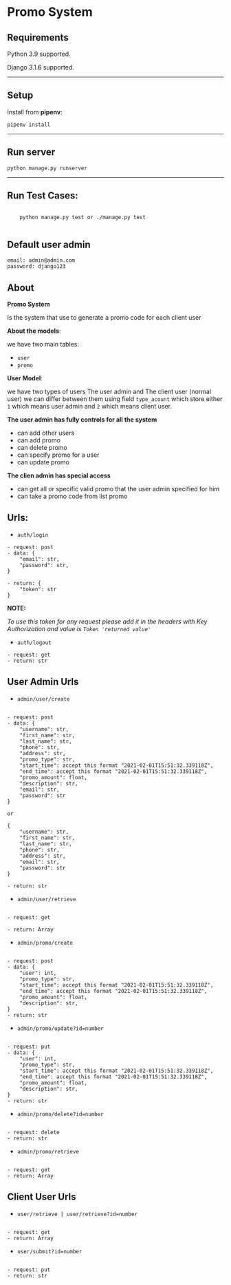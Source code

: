 **Promo** **System**
==============


Requirements
------------

Python 3.9 supported.

Django 3.1.6 supported.

----

Setup
-----

Install from **pipenv**:

    pipenv install

----

Run server
-----

    python manage.py runserver


----

Run Test Cases:
-------------

~~~~~~~~~~~~~~~~~~~~~~~~

    python manage.py test or ./manage.py test
    
~~~~~~~~~~~~~~~~~~~~~~~~

Default user admin
-----

    email: admin@admin.com
    password: django123



About
-----

**Promo System** 

Is the system that use to generate a promo code for each client user

**About the models**:

we have two main tables:
* `user`
* `promo`

**User Model**:


we have two types of users The user admin and The client user (normal user)
we can differ between them using field `type_acount` which store either `1` which means user admin
and `2` which means client user.

**The user admin has fully controls for all the system**

* can add other users
* can add promo
* can delete promo
* can specify promo for a user
* can update promo

**The clien admin has special access**
* can get all or specific valid promo that the user admin specified for him
* can take a promo code from list promo


Urls:
-------------

* ``auth/login``
~~~~~~~~~~~~~~~~~~~~~~~~
- request: post
- data: {
    "email": str,
    "password": str,
}

- return: {
    "token": str
}

~~~~~~~~~~~~~~~~~~~~~~~~
**NOTE:**

_To use this token for any request please add it in the headers 
with Key Authorization and value is `Token 'returned value'`_


* ``auth/logout``

~~~~~~~~~~~~~~~~~~~~~~~~
- request: get
- return: str

~~~~~~~~~~~~~~~~~~~~~~~~

**User Admin Urls**
----

* ``admin/user/create``

~~~~~~~~~~~~~~~~~~~~~~~~

- request: post
- data: {
    "username": str,
    "first_name": str,
    "last_name": str,
    "phone": str,
    "address": str,
    "promo_type": str,
    "start_time": accept this format "2021-02-01T15:51:32.339118Z",
    "end_time": accept this format "2021-02-01T15:51:32.339118Z",
    "promo_amount": float,
    "description": str,
    "email": str,
    "password": str
}

or

{
    "username": str,
    "first_name": str,
    "last_name": str,
    "phone": str,
    "address": str,
    "email": str,
    "password": str
}

- return: str

~~~~~~~~~~~~~~~~~~~~~~~~


* ``admin/user/retrieve``
~~~~~~~~~~~~~~~~~~~~~~~~

- request: get

- return: Array

~~~~~~~~~~~~~~~~~~~~~~~~

* ``admin/promo/create``
~~~~~~~~~~~~~~~~~~~~~~~~

- request: post
- data: {
    "user": int,
    "promo_type": str,
    "start_time": accept this format "2021-02-01T15:51:32.339118Z",
    "end_time": accept this format "2021-02-01T15:51:32.339118Z",
    "promo_amount": float,
    "description": str,
}
- return: str

~~~~~~~~~~~~~~~~~~~~~~~~

* ``admin/promo/update?id=number``
~~~~~~~~~~~~~~~~~~~~~~~~

- request: put
- data: {
    "user": int,
    "promo_type": str,
    "start_time": accept this format "2021-02-01T15:51:32.339118Z",
    "end_time": accept this format "2021-02-01T15:51:32.339118Z",
    "promo_amount": float,
    "description": str,
}
- return: str

~~~~~~~~~~~~~~~~~~~~~~~~

* ``admin/promo/delete?id=number``
~~~~~~~~~~~~~~~~~~~~~~~~

- request: delete
- return: str

~~~~~~~~~~~~~~~~~~~~~~~~

* ``admin/promo/retrieve``
~~~~~~~~~~~~~~~~~~~~~~~~

- request: get
- return: Array

~~~~~~~~~~~~~~~~~~~~~~~~


**Client User Urls**
----

* ``user/retrieve | user/retrieve?id=number``
~~~~~~~~~~~~~~~~~~~~~~~~

- request: get
- return: Array

~~~~~~~~~~~~~~~~~~~~~~~~

* ``user/submit?id=number``
~~~~~~~~~~~~~~~~~~~~~~~~

- request: put
- return: str

~~~~~~~~~~~~~~~~~~~~~~~~
